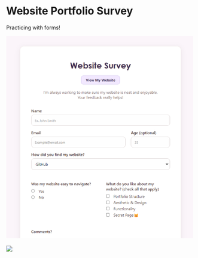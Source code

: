 <h1>Website Portfolio Survey</h1>
<p>Practicing with forms!</p>
<a href="https://marisavertz.github.io/Website_Portfolio_Survey/">
  <img src="https://raw.githubusercontent.com/MarisaVertz/Website_Portfolio_Survey/refs/heads/main/survey-screenshot.png" width="500">
</a>
<br><br>
<a href="https://marisavertz.github.io/Website_Portfolio_Survey/">
  <img src="https://dabuttonfactory.com/button.png?t=View+Project&f=Calibri-Bold&ts=18&tc=fff&hp=45&vp=20&w=134&h=38&c=11&bgt=unicolored&bgc=245c68&be=1">
</a>
